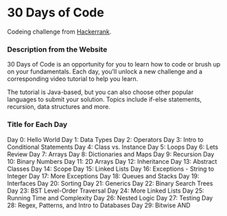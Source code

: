# 30 Days of Code
Codeing challenge from [Hackerrank](https://www.hackerrank.com/domains/tutorials/30-days-of-code).


### Description from the Website
30 Days of Code is an opportunity for you to learn how to code or brush up on your fundamentals. Each day, you'll unlock a new challenge and a corresponding video tutorial to help you learn.

The tutorial is Java-based, but you can also choose other popular languages to submit your solution. Topics include if-else statements, recursion, data structures and more.

### Title for Each Day
Day 0: Hello World
Day 1: Data Types
Day 2: Operators
Day 3: Intro to Conditional Statements
Day 4: Class vs. Instance
Day 5: Loops
Day 6: Lets Review
Day 7: Arrays
Day 8: Dictionaries and Maps
Day 9: Recursion
Day 10: Binary Numbers
Day 11: 2D Arrays
Day 12: Inheritance
Day 13: Abstract Classes
Day 14: Scope
Day 15: Linked Lists
Day 16: Exceptions - String to Integer
Day 17: More Exceptions
Day 18: Queues and Stacks
Day 19: Interfaces
Day 20: Sorting
Day 21: Generics
Day 22: Binary Search Trees
Day 23: BST Level-Order Traversal
Day 24: More Linked Lists
Day 25: Running Time and Complexity
Day 26: Nested Logic
Day 27: Testing
Day 28: Regex, Patterns, and Intro to Databases
Day 29: Bitwise AND